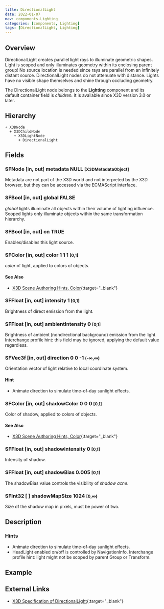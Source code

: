 ```yaml
---
title: DirectionalLight
date: 2022-01-07
nav: components-Lighting
categories: [components, Lighting]
tags: [DirectionalLight, Lighting]
---
```

<style>
.post h3 {
  word-spacing: 0.2em;
}
</style>

## Overview

DirectionalLight creates parallel light rays to illuminate geometric shapes. Light is scoped and only illuminates geometry within its enclosing parent group! No source location is needed since rays are parallel from an infinitely distant source. DirectionalLight nodes do not attenuate with distance. Lights have no visible shape themselves and shine through occluding geometry.

The DirectionalLight node belongs to the **Lighting** component and its default container field is *children.* It is available since X3D version 3.0 or later.

## Hierarchy

```
+ X3DNode
  + X3DChildNode
    + X3DLightNode
      + DirectionalLight
```

## Fields

### SFNode [in, out] **metadata** NULL <small>[X3DMetadataObject]</small>

Metadata are not part of the X3D world and not interpreted by the X3D browser, but they can be accessed via the ECMAScript interface.

### SFBool [in, out] **global** FALSE

*global* lights illuminate all objects within their volume of lighting influence. Scoped lights only illuminate objects within the same transformation hierarchy.

### SFBool [in, out] **on** TRUE

Enables/disables this light source.

### SFColor [in, out] **color** 1 1 1 <small>[0,1]</small>

*color* of light, applied to colors of objects.

#### See Also

- [X3D Scene Authoring Hints, Color](https://www.web3d.org/x3d/content/examples/X3dSceneAuthoringHints.html#Color){:target="_blank"}

### SFFloat [in, out] **intensity** 1 <small>[0,1]</small>

Brightness of direct emission from the light.

### SFFloat [in, out] **ambientIntensity** 0 <small>[0,1]</small>

Brightness of ambient (nondirectional background) emission from the light. Interchange profile hint: this field may be ignored, applying the default value regardless.

### SFVec3f [in, out] **direction** 0 0 -1 <small>(-∞,∞)</small>

Orientation vector of light relative to local coordinate system.

#### Hint

- Animate direction to simulate time-of-day sunlight effects.

### SFColor [in, out] **shadowColor** 0 0 0 <small class="small">[0,1]</small>

Color of shadow, applied to colors of objects.

#### See Also

- [X3D Scene Authoring Hints, Color](https://www.web3d.org/x3d/content/examples/X3dSceneAuthoringHints.html#Color){:target="_blank"}

### SFFloat [in, out] **shadowIntensity** 0 <small class="small">[0,1]</small>

Intensity of shadow.

### SFFloat [in, out] **shadowBias** 0.005 <small class="small">[0,1]</small>

The shadowBias value controls the visibility of *shadow acne*.

### SFInt32 [ ] **shadowMapSize** 1024 <small class="small">[0,∞)</small>

Size of the shadow map in pixels, must be power of two.

## Description

### Hints

- Animate direction to simulate time-of-day sunlight effects.
- HeadLight enabled on/off is controlled by NavigationInfo. Interchange profile hint: light might not be scoped by parent Group or Transform.

## Example

<x3d-canvas src="https://create3000.github.io/media/examples/Lighting/DirectionalLight/DirectionalLight.x3d"></x3d-canvas>

## External Links

- [X3D Specification of DirectionalLight](https://www.web3d.org/documents/specifications/19775-1/V4.0/Part01/components/lighting.html#DirectionalLight){:target="_blank"}
